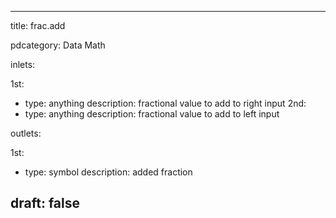 --- 


title: frac.add

pdcategory: Data Math

inlets:

  1st:
  - type: anything
    description: fractional value to add to right input
  2nd:
  - type: anything
    description: fractional value to add to left input

outlets:

  1st:
  - type: symbol
    description: added fraction







draft: false
---